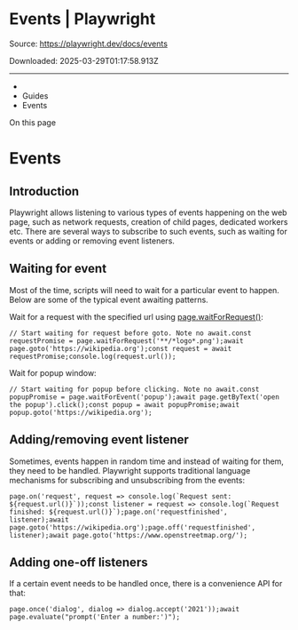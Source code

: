 # Events | Playwright

Source: https://playwright.dev/docs/events

Downloaded: 2025-03-29T01:17:58.913Z

---

*   [](/)
*   Guides
*   Events

On this page

Events
======

Introduction[​](#introduction "Direct link to Introduction")
------------------------------------------------------------

Playwright allows listening to various types of events happening on the web page, such as network requests, creation of child pages, dedicated workers etc. There are several ways to subscribe to such events, such as waiting for events or adding or removing event listeners.

Waiting for event[​](#waiting-for-event "Direct link to Waiting for event")
---------------------------------------------------------------------------

Most of the time, scripts will need to wait for a particular event to happen. Below are some of the typical event awaiting patterns.

Wait for a request with the specified url using [page.waitForRequest()](/docs/api/class-page#page-wait-for-request):

    // Start waiting for request before goto. Note no await.const requestPromise = page.waitForRequest('**/*logo*.png');await page.goto('https://wikipedia.org');const request = await requestPromise;console.log(request.url());

Wait for popup window:

    // Start waiting for popup before clicking. Note no await.const popupPromise = page.waitForEvent('popup');await page.getByText('open the popup').click();const popup = await popupPromise;await popup.goto('https://wikipedia.org');

Adding/removing event listener[​](#addingremoving-event-listener "Direct link to Adding/removing event listener")
-----------------------------------------------------------------------------------------------------------------

Sometimes, events happen in random time and instead of waiting for them, they need to be handled. Playwright supports traditional language mechanisms for subscribing and unsubscribing from the events:

    page.on('request', request => console.log(`Request sent: ${request.url()}`));const listener = request => console.log(`Request finished: ${request.url()}`);page.on('requestfinished', listener);await page.goto('https://wikipedia.org');page.off('requestfinished', listener);await page.goto('https://www.openstreetmap.org/');

Adding one-off listeners[​](#adding-one-off-listeners "Direct link to Adding one-off listeners")
------------------------------------------------------------------------------------------------

If a certain event needs to be handled once, there is a convenience API for that:

    page.once('dialog', dialog => dialog.accept('2021'));await page.evaluate("prompt('Enter a number:')");